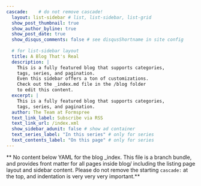 ```yaml
---
cascade:    # do not remove cascade!
  layout: list-sidebar # list, list-sidebar, list-grid
  show_post_thumbnail: true
  show_author_byline: true
  show_post_date: true
  show_disqus_comments: false # see disqusShortname in site config
  
  # for list-sidebar layout
  title: A Blog That's Real
  description: |
    This is a fully featured blog that supports categories,
    tags, series, and pagination. 
    Even this sidebar offers a ton of customizations.
    Check out the _index.md file in the /blog folder 
    to edit this content.
  excerpt: |
    This is a fully featured blog that supports categories, 
    tags, series, and pagination.
  author: The Team at Formspree
  text_link_label: Subscribe via RSS
  text_link_url: /index.xml
  show_sidebar_adunit: false # show ad container
  text_series_label: "In this series" # only for series
  text_contents_label: "On this page" # only for series
---
```


** No content below YAML for the blog _index. This file is a branch bundle, and provides front matter for all pages inside blog/ including the listing page layout and sidebar content. Please do not remove the starting `cascade:` at the top, and indentation is very very very important.**
